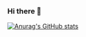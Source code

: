 ### Hi there 👋
[![Anurag's GitHub stats](https://github-readme-stats.vercel.app/api?username=Nachokang)](https://github.com/anuraghazra/github-readme-stats)

<!--
**Nachokang/Nachokang** is a ✨ _special_ ✨ repository because its `README.md` (this file) appears on your GitHub profile.

Here are some ideas to get you started:

- 🔭 I’m currently working on ...
- 🌱 I’m currently learning ...
- 👯 I’m looking to collaborate on ...
- 🤔 I’m looking for help with ...
- 💬 Ask me about ...
- 📫 How to reach me: ...
- 😄 Pronouns: ...
- ⚡ Fun fact: ...
-->
